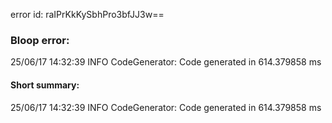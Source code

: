 error id: raIPrKkKySbhPro3bfJJ3w==
### Bloop error:

25/06/17 14:32:39 INFO CodeGenerator: Code generated in 614.379858 ms
#### Short summary: 

25/06/17 14:32:39 INFO CodeGenerator: Code generated in 614.379858 ms